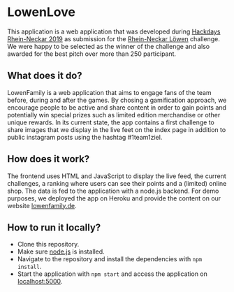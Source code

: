 # LowenLove

This application is a web application that was developed during [Hackdays Rhein-Neckar 2019](https://hack-days.de/rhein-neckar/home) as submission for the [Rhein-Neckar Löwen](https://www.rhein-neckar-loewen.de) challenge. We were happy to be selected as the winner of the challenge and also awarded for the best pitch over more than 250 participant.

## What does it do?

LowenFamily is a web application that aims to engage fans of the team before, during and after the games. By chosing a gamification approach, we encourage people to be active and share content in order to gain points and potentially win special prizes such as limited edition merchandise or other unique rewards. In its current state, the app contains a first challenge to share images that we display in the live feet on the index page in addition to public instagram posts using the hashtag #1team1ziel.

## How does it work?

The frontend uses HTML and JavaScript to display the live feed, the current challenges, a ranking where users can see their points and a (limited) online shop. The data is fed to the application with a node.js backend. For demo purposes, we deployed the app on Heroku and provide the content on our website [lowenfamily.de](https://www.lowenfamily.de). 

## How to run it locally?

- Clone this repository.
- Make sure [node.js](http://nodejs.org) is installed.
- Navigate to the repository and install the dependencies with `npm install`.
- Start the application with `npm start` and access the application on [localhost:5000](http://localhost:5000).
